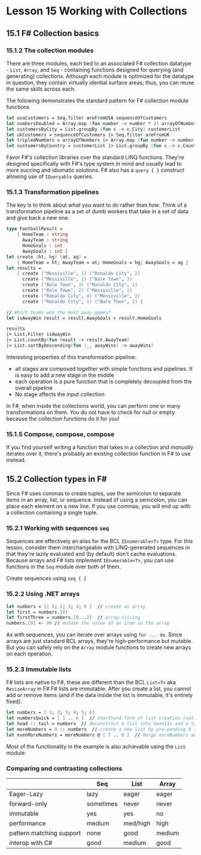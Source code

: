 # Lesson 15 Working with Collections
## 15.1 F# Collection basics
### 15.1.2 The collection modules
There are three modules, each tied to an associated F# collection datatype - `List`, `Array`, and `Seq` - containing functions designed for querying (and generating) collections.
Although each module is optimized for the datatype in question, they contain virtually idential surface areas; thus, you can reuse the same skills across each.

The following demonstrates the standard pattern for F# collection module functions
```fsharp
let usaCustomers = Seq.filter areFromUSA sequenceOfCustomers
let numbersDoubled = Array.map (fun number -> number * 2) arrayOfNumbers
let customersByCity = List.groupBy (fun c -> c.City) customerList
let ukCustomers = sequenceOfCustomers |> Seq.filter areFromUK
let tripledNumbers = arrayOfNumbers |> Array.map (fun number -> number * 3)
let customersByCountry = customerList |> List.groupBy (fun c -> c.Country)
```

Favor F#'s collection libraries over the standard LINQ functions.
They're designed specifically with F#'s type system in mind and usually lead to more succing and idiomatic solutions.
F# also has a `query { }` construct allowing use of `IQueryable` queries.

### 15.1.3 Transformation pipelines
The key is to think about _what_ you want to do rather than _how_.
Think of a transformation pipeline as a set of dumb workers that take in a set of data and give back a new one.

```fsharp
type FootballResult =
    { HomeTeam : string
      AwayTeam : string
      HomeGoals : int
      AwayGoals : int }
let create (ht, hg) (at, ag) =
    { HomeTeam = ht; AwayTeam = at; HomeGoals = hg; AwayGoals = ag }
let results =
    [ create ("Messiville", 1) ("Ronaldo City", 2)
      create ("Messiville", 1) ("Bale Town", 3)
      create ("Bale Town", 3) ("Ronaldo City", 1)
      create ("Bale Town", 2) ("Messiville", 1)
      create ("Ronaldo City", 4) ("Messiville", 2)
      create ("Ronaldo City", 1) ("Bale Town", 2) ]

// Which teams won the most away games?
let isAwayWin result = result.AwayGoals > result.HomeGoals

results
|> List.Filter isAwayWin
|> List.countBy(fun result -> result.AwayTeam)
|> List.sortByDescending(fun (_, awayWins) -> awayWins)
```

Interesting properties of this transformation pipeline:
- all stages are composed together with simple functions and pipelines. It is easy to add a new stage in the middle
- each operation is a pure function that is completely decoupled from the overall pipeline
- No stage affects the input collection

In F#, when inside the collections world, you can perform one or many transformations on them.
You do not have to check for null or empty because the collection functions do it for you!

### 15.1.5 Compose, compose, compose
If you find yourself writing a function that takes in a collection and _manually_ iterates over it, there's probably an existing collection function in F# to use instead.

## 15.2 Collection types in F#
Since F# uses commas to create tuples, use the semicolon to separate items in an array, list, or sequence.
Instead of using a semicolon, you can place each element on a new line.
If you use commas, you will end up with a collection containing a single tuple.

### 15.2.1 Working with sequences `seq`
Sequences are effectively an alias for the BCL `IEnumerable<T>` type.
For this lesson, consider them interchangeable with LINQ-generated sequences in that they're lazily evaluated and (by default) don't cache evaluations.
Because arrays and F# lists implement `IEnumerable<T>`, you can use functions in the `Seq` module over both of them.

Create sequences using `seq { }`

### 15.2.2 Using .NET arrays
```fsharp
let numbers = [| 1; 2; 3; 4; 6 ]  // create an array
let first = numbers.[0]
let firstThree = numbers.[0...2]  // array-slicing
numbers.[0] <- 99 // mutate the value of an item in the array
```

As with sequences, you can iterate over arrays using `for ... do`.
Since arrays are just standard BCL arrays, they're high-performance but mutable.
But you can safely rely on the `Array` module functions to create new arrays on each operation.

### 15.2.3 Immutable lists
F# lists are native to F#, these are different than the BCL `List<T>` aka `ResizeArray` in F#
F# lists are immutable.
After you create a list, you cannot add or remove items (and if the data inside the list is immutable, it's entirely fixed).
```fsharp
let numbers = [ 1; 2; 3; 4; 5; 6]
let numbersQuick = [ 1 .. 6 ]  // shorthand form of list creation (valid on arrays and seqs too)
let head :: tail = numbers  // deconstruct a list into head(1) and a tail (2..6)
let moreNumbers = 0 :: numbers  // create a new list by pre-pending 0 to numbers
let evenMoreNumbers = moreNumbers @ [ 7 .. 9 ]  // merge moreNumbers and [7..9] to create a new list
```
Most of the functionality in the example is also achievable using the `List` module.

### Comparing and contrasting collections
| | Seq | List | Array |
| --- | --- | --- | --- |
| Eager-Lazy | lazy | eager | eager |
| forward-only | sometimes | never | never |
| immutable | yes | yes | no |
| performance | medium | med/high | high |
| pattern matching support | none | good | medium |
| interop with C# | good | medium | good |